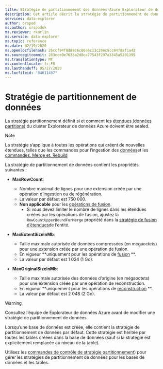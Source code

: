 ```yaml
---
title: Stratégie de partitionnement des données-Azure Explorateur de données | Microsoft Docs
description: Cet article décrit la stratégie de partitionnement de données dans Azure Explorateur de données.
services: data-explorer
author: orspod
ms.author: orspodek
ms.reviewer: rkarlin
ms.service: data-explorer
ms.topic: reference
ms.date: 02/19/2020
ms.openlocfilehash: 26ccf94f8d88c6c86a6c11c20ec9cc04f8af1a42
ms.sourcegitcommit: 283cce0e7635a2d8ca77543f297a3345a5201395
ms.translationtype: MT
ms.contentlocale: fr-FR
ms.lasthandoff: 05/27/2020
ms.locfileid: "84011497"
---
```

# <a name="data-sharding-policy"></a>Stratégie de partitionnement de données

La stratégie partitionnement définit si et comment les [étendues (données partitions)](../management/extents-overview.md) du cluster Explorateur de données Azure doivent être sealed.

> [!NOTE]
> La stratégie s’applique à toutes les opérations qui créent de nouvelles étendues, telles que les commandes pour l’ingestion des [données](../../ingest-data-overview.md#kusto-query-language-ingest-control-commands)et les [commandes. Merge et. Rebuild](../management/extents-commands.md#merge-extents)

La stratégie de partitionnement de données contient les propriétés suivantes :

- **MaxRowCount**:
    - Nombre maximal de lignes pour une extension créée par une opération d’ingestion ou de régénération.
    - La valeur par défaut est 750 000.
    - **Non applicable** pour les [opérations de fusion](mergepolicy.md).
        - Si vous devez limiter le nombre de lignes dans les étendues créées par les opérations de fusion, ajustez la `RowCountUpperBoundForMerge` propriété dans la [stratégie de fusion d’étendues](mergepolicy.md)de l’entité.
- **MaxExtentSizeInMb**:
    - Taille maximale autorisée de données compressées (en mégaoctets) pour une extension créée par une opération de fusion.
    - En vigueur **uniquement pour les opérations de [fusion](mergepolicy.md) **.
    - La valeur par défaut est 1 024 (1 Go).

- **MaxOriginalSizeInMb**:
    - Taille maximale autorisée des données d’origine (en mégaoctets) pour une extension créée par une opération de reconstruction.
    - En vigueur **uniquement pour les opérations de [reconstruction](mergepolicy.md) **.
    - La valeur par défaut est 2 048 (2 Go).

> [!WARNING]
> Consultez l’équipe de Explorateur de données Azure avant de modifier une stratégie de partitionnement de données.

Lorsqu’une base de données est créée, elle contient la stratégie de partitionnement de données par défaut. Cette stratégie est héritée par toutes les tables créées dans la base de données (sauf si la stratégie est explicitement remplacée au niveau de la table).

Utilisez les [commandes de contrôle de stratégie partitionnement](../management/sharding-policy.md)) pour gérer les stratégies de partitionnement de données pour les bases de données et les tables.
 